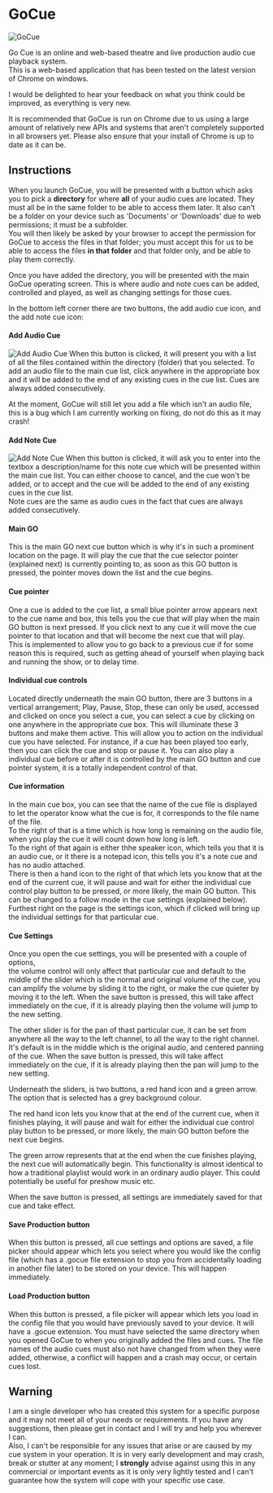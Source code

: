 # GoCue  
![GoCue](https://github.com/Dawson-PW/dawson-pw.github.io/blob/master/Logolarge.png?raw=true)
 
Go Cue is an online and web-based theatre and live production audio cue playback system.  
This is a web-based application that has been tested on the latest version of Chrome on windows.

I would be delighted to hear your feedback on what you think could be improved, as everything is very new.

It is recommended that GoCue is run on Chrome due to us using a large amount of relatively new APIs and systems that aren't completely supported in all browsers yet. Please also ensure that your install of Chrome is up to date as it can be.

## Instructions  
When you launch GoCue, you will be presented with a button which asks you to pick a **directory** for where **all** of your audio cues are located. They must all be in the same folder to be able to access them later. It also can't be a folder on your device such as 'Documents' or 'Downloads' due to web permissions; it must be a subfolder.  
You will then likely be asked by your browser to accept the permission for GoCue to access the files in that folder; you must accept this for us to be able to access the files **in that folder** and that folder only, and be able to play them correctly.

Once you have added the directory, you will be presented with the main GoCue operating screen. This is where audio and note cues can be added, controlled and played, as well as changing settings for those cues.
  
In the bottom left corner there are two buttons, the add audio cue icon, and the add note cue icon:

#### Add Audio Cue  
![Add Audio Cue](https://github.com/Dawson-PW/dawson-pw.github.io/blob/master/AUDIO_ADD.png?raw=true)
When this button is clicked, it will present you with a list of all the files contained within the directory (folder) that you selected. To add an audio file to the main cue list, click anywhere in the appropriate box and it will be added to the end of any existing cues in the cue list. Cues are always added consecutively.   
  
   
At the moment, GoCue will still let you add a file which isn't an audio file, this is a bug which I am currently working on fixing, do not do this as it may crash!

#### Add Note Cue
![Add Note Cue](https://github.com/Dawson-PW/dawson-pw.github.io/blob/master/NOTE_ADD.png?raw=true)
When this button is clicked, it will ask you to enter into the textbox a description/name for this note cue which will be presented within the main cue list. You can either choose to cancel, and the cue won't be added, or to accept and the cue will be added to the end of any existing cues in the cue list.  
Note cues are the same as audio cues in the fact that cues are always added consecutively.

#### Main GO
This is the main GO next cue button which is why it's in such a prominent location on the page. It will play the cue that the cue selector pointer (explained next) is currently pointing to, as soon as this GO button is pressed, the pointer moves down the list and the cue begins.

#### Cue pointer
One a cue is added to the cue list, a small blue pointer arrow appears next to the cue name and box, this tells you the cue that will play when the main GO button is next pressed. If you click next to any cue it will move the cue pointer to that location and that will become the next cue that will play.  
This is implemented to allow you to go back to a previous cue if for some reason this is required, such as getting ahead of yourself when playing back and running the show, or to delay time.

#### Individual cue controls
Located directly underneath the main GO button, there are 3 buttons in a vertical arrangement; Play, Pause, Stop, these can only be used, accessed and clicked on once you select a cue, you can select a cue by clicking on one anywhere in the appropriate cue box. This will illuminate these 3 buttons and make them active. This will allow you to action on the individual cue you have selected. For instance, if a cue has been played too early, then you can click the cue and stop or pause it. You can also play a individual cue before or after it is controlled by the main GO button and cue pointer system, it is a totally independent control of that.

#### Cue information
In the main cue box, you can see that the name of the cue file is displayed to let the operator know what the cue is for, it corresponds to the file name of the file.  
To the right of that is a time which is how long is remaining on the audio file, when you play the cue it will count down how long is left.  
To the right of that again is either thhe speaker icon, which tells you that it is an audio cue, or it there is a notepad icon, this tells you it's a note cue and has no audio attached.  
There is then a hand icon to the right of that which lets you know that at the end of the current cue, it will pause and wait for either the individual cue control play button to be pressed, or more likely, the main GO button. This can be changed to a follow mode in the cue settings (explained below).  
Furthest right on the page is the settings icon, which if clicked will bring up the individual settings for that particular cue.

#### Cue Settings
Once you open the cue settings, you will be presented with a couple of options,  
the volume control will only affect that particular cue and default to the middle of the slider which is the normal and original volume of the cue, you can amplify the volume by sliding it to the right, or make the cue quieter by moving it to the left. When the save button is pressed, this will take affect immediately on the cue, if it is already playing then the volume will jump to the new setting.  
  
The other slider is for the pan of thast particular cue, it can be set from anywhere all the way to the left channel, to all the way to the right channel. It's default is in the middle which is the original audio, and centered panning of the cue. When the save button is pressed, this will take affect immediately on the cue, if it is already playing then the pan will jump to the new setting.  
  
Underneath the sliders, is two buttons, a red hand icon and a green arrow.  
The option that is selected has a grey background colour.  
  
The red hand icon lets you know that at the end of the current cue, when it finishes playing, it will pause and wait for either the individual cue control play button to be pressed, or more likely, the main GO button before the next cue begins.  
  
The green arrow represents that at the end when the cue finishes playing, the next cue will automatically begin. This functionality is almost identical to how a traditional playlist would work in an ordinary audio player. This could potentially be useful for preshow music etc. 
  
When the save button is pressed, all settings are immediately saved for that cue and take effect. 

#### Save Production button
When this button is pressed, all cue settings and options are saved, a file picker should appear which lets you select where you would like the config file (which has a .gocue file extension to stop you from accidentally loading in another file later) to be stored on your device. This will happen immediately. 

#### Load Production button
When this button is pressed, a file picker will appear which lets you load in the config file that you would have previously saved to your device. It will have a .gocue extension. You must have selected the same directory when you opened GoCue to when you originally added the files and cues. The file names of the audio cues must also not have changed from when they were added, otherwise, a conflict will happen and a crash may occur, or certain cues lost. 

## Warning  
I am a single developer who has created this system for a specific purpose and it may not meet all of your needs or requirements. If you have any suggestions, then please get in contact and I will try and help you wherever I can.  
Also, I can't be responsible for any issues that arise or are caused by my cue system in your operation. It is in very early development and may crash, break or stutter at any moment; I **strongly** advise against using this in any commercial or important events as it is only very lightly tested and I can't guarantee how the system will cope with your specific use case.
